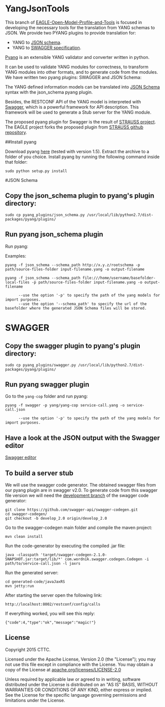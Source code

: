 # YangJsonTools

This branch of [EAGLE-Open-Model-Profile-and-Tools](https://github.com/OpenNetworkingFoundation/EAGLE-Open-Model-Profile-and-Tools) is focused in developing the necessary tools for the translation from YANG schemas to JSON.
We provide two PYANG plugins to provide translation for:
- YANG to [JSON schema](http://json-schema.org/).
- YANG to [SWAGGER specification](http://swagger.io/).

[Pyang](https://code.google.com/p/pyang/) is an extensible YANG validator and converter written in python. 

It can be used to validate YANG modules for correctness, to transform YANG modules into other formats, and to generate code from the modules. We have written two pyang plugins: SWAGGER and JSON Schema:

The YANG defined information models can be translated into [JSON Schema](http://json-schema.org/) syntax with the json_schema pyang plugin.

Besides, the RESTCONF API of the YANG model is interpreted with [Swagger](http://swagger.io/), which is a powerful framework for API description. This framework will be used to generate a Stub server for the YANG module.

The proposed pyang plugin for Swagger is the result of [STRAUSS project](http://www.ict-strauss.eu/en/). The EAGLE project forks the proposed plugin from [STRAUSS github repository](https://github.com/ict-strauss/COP).

##Install pyang

Download pyang [here](https://code.google.com/p/pyang/wiki/Downloads?tm=2) (tested with version 1.5).
Extract the archive to a folder of you choice.
Install pyang  by running the following command inside that folder:

```
sudo python setup.py install
```

#JSON Schema

## Copy the json_schema plugin to pyang's plugin directory:

```
sudo cp pyang_plugins/json_schema.py /usr/local/lib/python2.7/dist-packages/pyang/plugins/
```

## Run pyang json_schema plugin

Run pyang:

Examples:

```
pyang -f json_schema --schema_path http://x.y.z/rootschema -p path/source-files-folder input-filename.yang -o output-filename

pyang -f json_schema --schema_path file:///home/username/basefolder-local-files -p path/source-files-folder input-filename.yang -o output-filename

      --use the option '-p' to specify the path of the yang models for import purposes.
      --use the option '--schema_path' to specify the url of the basefolder where the generated JSON Schema files will be stored.
```

# SWAGGER

## Copy the swagger plugin to pyang's plugin directory:

```
sudo cp pyang_plugins/swagger.py /usr/local/lib/python2.7/dist-packages/pyang/plugins/
```

## Run pyang swagger plugin

Go to the `yang-cop` folder and run pyang:

```
pyang -f swagger -p yang/yang-cop service-call.yang -o service-call.json

      --use the option '-p' to specify the path of the yang models for import purposes.
```

## Have a look at the JSON output with the Swagger editor

[Swagger editor](http://editor.swagger.io/#/)


## To build a server stub

We will use the swagger code generator. The obtained swagger files from our pyang plugin are in swagger v2.0. To generate code from this swagger file version we will need the [development branch](https://github.com/swagger-api/swagger-codegen/tree/develop_2.0) of the swagger code generator:


```
git clone https://github.com/swagger-api/swagger-codegen.git
cd swagger-codegen/
git checkout -b develop_2.0 origin/develop_2.0
```


Go to the swagger-codegen main folder and compile the maven project:

```
mvn clean install
```

Run the code-generator by executing the compiled .jar file:

```
java -classpath 'target/swagger-codegen-2.1.0-SNAPSHOT.jar:target/lib/*' com.wordnik.swagger.codegen.Codegen -i path/to/service-call.json -l jaxrs
```

Run the generated server:

```
cd generated-code/javaJaxRS
mvn jetty:run
```

After starting the server open the following link: 
```
http://localhost:8002/restconf/config/calls
```
If everything worked, you will see this reply:
```
{"code":4,"type":"ok","message":"magic!"}
```


License
-------

Copyright 2015 CTTC.

Licensed under the Apache License, Version 2.0 (the "License");
you may not use this file except in compliance with the License.
You may obtain a copy of the License at [apache.org/licenses/LICENSE-2.0](http://www.apache.org/licenses/LICENSE-2.0)

Unless required by applicable law or agreed to in writing, software
distributed under the License is distributed on an "AS IS" BASIS,
WITHOUT WARRANTIES OR CONDITIONS OF ANY KIND, either express or implied.
See the License for the specific language governing permissions and
limitations under the License.

